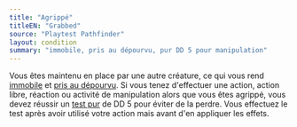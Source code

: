 ```yaml
---
title: "Agrippé"
titleEN: "Grabbed"
source: "Playtest Pathfinder"
layout: condition
summary: "immobile, pris au dépourvu, pur DD 5 pour manipulation"
---
```


Vous êtes maintenu en place par une autre créature, ce qui vous rend [immobile](immobile.html) et [pris au dépourvu](pris-au-dépourvu.html). Si vous tenez d'effectuer une action, action libre, réaction ou activité de manipulation alors que vous êtes agrippé, vous devez réussir un [test pur](/ch9-jouer-à-pathfinder/tests.html#tests-purs) de DD 5 pour éviter de la perdre. Vous effectuez le test après avoir utilisé votre action mais avant d'en appliquer les effets.